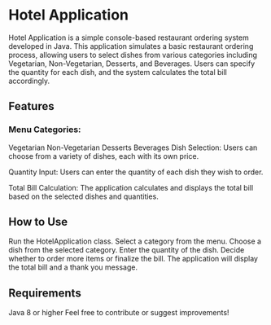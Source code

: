 # Hotel Application
Hotel Application is a simple console-based restaurant ordering system developed in Java. This application simulates a basic restaurant ordering process, allowing users to select dishes from various categories including Vegetarian, Non-Vegetarian, Desserts, and Beverages. Users can specify the quantity for each dish, and the system calculates the total bill accordingly.

## Features
### Menu Categories:

Vegetarian
Non-Vegetarian
Desserts
Beverages
Dish Selection: Users can choose from a variety of dishes, each with its own price.

Quantity Input: Users can enter the quantity of each dish they wish to order.

Total Bill Calculation: The application calculates and displays the total bill based on the selected dishes and quantities.

## How to Use

Run the HotelApplication class.
Select a category from the menu.
Choose a dish from the selected category.
Enter the quantity of the dish.
Decide whether to order more items or finalize the bill.
The application will display the total bill and a thank you message.

## Requirements

Java 8 or higher
Feel free to contribute or suggest improvements!
